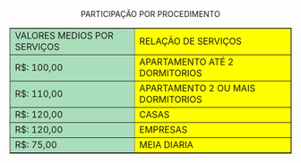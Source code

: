 <!DOCTYPE html>
<html>
<head>
	<title>Valores</title>
</head>
<body>
    <tr>
    <td><center><table border=1 bgcolor='yellow'>PARTICIPAÇÃO POR PROCEDIMENTO</center></td></tr>
    <tr>
  <td bgcolor='#aaddbb'>VALORES MEDIOS POR SERVIÇOS</td> <td>RELAÇÃO DE SERVIÇOS</td>
    </tr>
    <tr>
    <td bgcolor='#aaddbb'>R$: 100,00</td>  <td>APARTAMENTO ATÉ 2 DORMITORIOS</td>
    </tr>
    <tr>
    <td bgcolor='#aaddbb'>R$: 110,00</td>  <td>APARTAMENTO 2 OU MAIS DORMITORIOS</td>
    </tr>
    <tr>
   <td bgcolor='#aaddbb'>R$: 120,00</td>  <td>CASAS</td>
    </tr>
    <tr>
<td bgcolor='#aaddbb'>R$: 120,00</td>  <td>EMPRESAS</td>
    </tr>
    <tr>
  <td bgcolor='#aaddbb'>R$: 75,00</td>  <td>MEIA DIARIA</td>
    </tr>
    </table></center>

</body>
</html>
